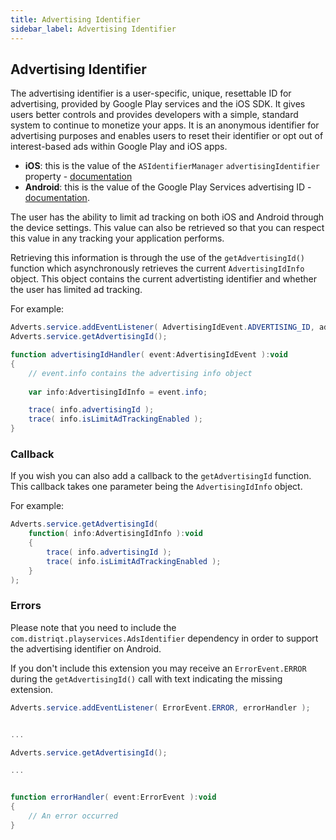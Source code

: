 ```yaml
---
title: Advertising Identifier
sidebar_label: Advertising Identifier
---
```


## Advertising Identifier

The advertising identifier is a user-specific, unique, resettable ID for advertising, provided by Google Play services and the iOS SDK. It gives users better controls and provides developers with a simple, standard system to continue to monetize your apps. It is an anonymous identifier for advertising purposes and enables users to reset their identifier or opt out of interest-based ads within Google Play and iOS apps.

- **iOS**: this is the value of the `ASIdentifierManager` `advertisingIdentifier` property - <a href="http://developer.apple.com/documentation/adsupport/asidentifiermanager">documentation</a>
- **Android**: this is the value of the Google Play Services advertising ID - <a href="http://developers.google.com/android/reference/com/google/android/gms/ads/identifier/AdvertisingIdClient">documentation</a>.


The user has the ability to limit ad tracking on both iOS and Android through the device settings. This value can also be retrieved so that you can respect this value in any tracking your application performs.


Retrieving this information is through the use of the `getAdvertisingId()` function which asynchronously retrieves the current `AdvertisingIdInfo` object. 
This object contains the current advertisting identifier and whether the user has limited ad tracking.


For example:

```actionscript
Adverts.service.addEventListener( AdvertisingIdEvent.ADVERTISING_ID, advertisingIdHandler );
Adverts.service.getAdvertisingId();

function advertisingIdHandler( event:AdvertisingIdEvent ):void
{
	// event.info contains the advertising info object
    
    var info:AdvertisingIdInfo = event.info;

    trace( info.advertisingId );
    trace( info.isLimitAdTrackingEnabled );
}
```



### Callback 

If you wish you can also add a callback to the `getAdvertisingId` function. This callback takes one parameter being the `AdvertisingIdInfo` object.

For example:

```actionscript
Adverts.service.getAdvertisingId( 
    function( info:AdvertisingIdInfo ):void 
    {
        trace( info.advertisingId );
        trace( info.isLimitAdTrackingEnabled );
    }
);
```



### Errors

Please note that you need to include the `com.distriqt.playservices.AdsIdentifier` dependency in order to support the advertising identifier on Android.

If you don't include this extension you may receive an `ErrorEvent.ERROR` during the `getAdvertisingId()` call with text indicating the missing extension.


```actionscript
Adverts.service.addEventListener( ErrorEvent.ERROR, errorHandler );


...

Adverts.service.getAdvertisingId();

...


function errorHandler( event:ErrorEvent ):void 
{
    // An error occurred
}
```

